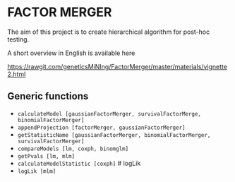 # FACTOR MERGER

The aim of this project is to create hierarchical algorithm for post-hoc testing.

A short overview in English is available here

https://rawgit.com/geneticsMiNIng/FactorMerger/master/materials/vignette2.html

## Generic functions

* `calculateModel [gaussianFactorMerger, survivalFactorMerge, binomialFactorMerger]`
* `appendProjection [factorMerger, gaussianFactorMerger]`
* `getStatisticName [gaussianFactorMerger, binomialFactorMerger, survivalFactorMerger]`
* `compareModels [lm, coxph, binomglm]`
* `getPvals [lm, mlm]`
* `calculateModelStatistic [coxph]` # logLik
* `logLik [mlm]`
